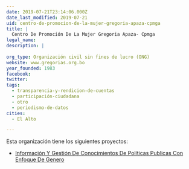 ```yaml
---
date: 2019-07-21T23:14:06.000Z
date_last_modified: 2019-07-21
uid: centro-de-promocion-de-la-mujer-gregoria-apaza-cpmga
title: |
  Centro De Promoción De La Mujer Gregoria Apaza- Cpmga
legal_name: 
description: |
  
org_type: Organización civil sin fines de lucro (ONG)
website: www.gregorias.org.bo
year_founded: 1983
facebook: 
twitter: 
tags:
  - transparencia-y-rendicion-de-cuentas
  - participación-ciudadana
  - otro
  - periodismo-de-datos
cities: 
  - El Alto

---
```


Esta organización tiene los siguientes proyectos:

- [Información Y Gestión De Conocimientos De Políticas Publicas Con Enfoque De Genero](/proyectos/informacion-y-gestion-de-conocimientos-de-politicas-publicas-con-enfoque-de-genero)
